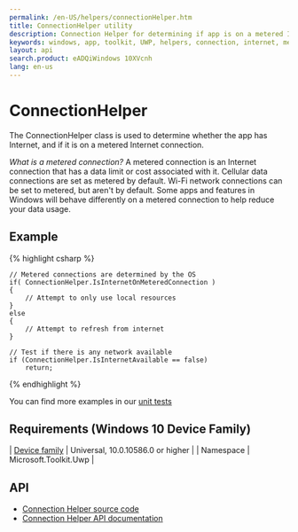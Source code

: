 ```yaml
---
permalink: /en-US/helpers/connectionHelper.htm
title: ConnectionHelper utility 
description: Connection Helper for determining if app is on a metered Internet connection
keywords: windows, app, toolkit, UWP, helpers, connection, internet, metered
layout: api
search.product: eADQiWindows 10XVcnh
lang: en-us
---
```


# ConnectionHelper

The ConnectionHelper class is used to determine whether the app has Internet, and if it is on a metered Internet connection.

_What is a metered connection?_
A metered connection is an Internet connection that has a data limit or cost associated with it. Cellular data connections are set as metered by default. Wi-Fi network connections can be set to metered, but aren't by default. Some apps and features in Windows will behave differently on a metered connection to help reduce your data usage.

## Example

{% highlight csharp %}

	// Metered connections are determined by the OS
    if( ConnectionHelper.IsInternetOnMeteredConnection )
    {
        // Attempt to only use local resources
    }
    else
    {
        // Attempt to refresh from internet
    }

	// Test if there is any network available
    if (ConnectionHelper.IsInternetAvailable == false)
        return;

{% endhighlight %}

You can find more examples in our [unit tests](https://github.com/Microsoft/UWPCommunityToolkit/blob/master/UnitTests/Helpers/Test_ConnectionHelper.cs)

## Requirements (Windows 10 Device Family)

| [Device family](http://go.microsoft.com/fwlink/p/?LinkID=526370) | Universal, 10.0.10586.0 or higher |
| Namespace | Microsoft.Toolkit.Uwp |

## API

* [Connection Helper source code](https://github.com/Microsoft/UWPCommunityToolkit/blob/master/Microsoft.Toolkit.Uwp/Helpers/ConnectionHelper.cs)
* [Connection Helper API documentation]({{site.baseurl}}/{{page.lang}}/api/Microsoft_Toolkit_Uwp_ConnectionHelper.htm)
